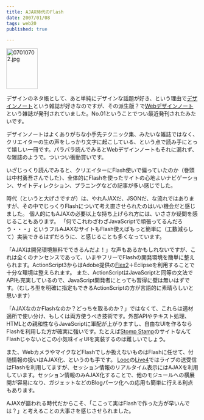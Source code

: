 ```yaml
---
title: AJAX時代のFlash
date: 2007/01/08
tags: web20
published: true

---
```


<a href="http://www.amazon.co.jp/gp/redirect.html?ie=UTF8&location=http%3A%2F%2Fwww.amazon.co.jp%2FSEIBUNDO-MOOK-Web%25E3%2583%2587%25E3%2582%25B6%25E3%2582%25A4%25E3%2583%25B3%25E3%2583%258E%25E3%2583%25BC%25E3%2583%2588-No-1-Web%25E3%2583%2587%25E3%2582%25B6%25E3%2582%25A4%25E3%2583%25B3%25E3%2583%258E%25E3%2583%25BC%25E3%2583%2588%25E7%25B7%25A8%25E9%259B%2586%25E9%2583%25A8%2Fdp%2F4416606133&tag=katsumatv-22&linkCode=ur2&camp=247&creative=1211"><img alt="07010702.jpg" src="http://blog.katsuma.tv/images/07010702.jpg" border="0" width="82" height="106" /></a>

デザインのネタ帳として、あと単純にデザインな話題が好き、という理由で<a href="http://www.amazon.co.jp/gp/redirect.html?ie=UTF8&location=http%3A%2F%2Fwww.amazon.co.jp%2F%25E3%2583%2587%25E3%2582%25B6%25E3%2582%25A4%25E3%2583%25B3%25E3%2583%258E%25E3%2583%25BC%25E3%2583%2588%25E2%2580%2595%25E3%2583%2587%25E3%2582%25B6%25E3%2582%25A4%25E3%2583%25B3%25E3%2581%25AE%25E3%2583%25A1%25E3%2582%25A4%25E3%2582%25AD%25E3%2583%25B3%25E3%2582%25B0%25E3%2583%259E%25E3%2582%25AC%25E3%2582%25B8%25E3%2583%25B3-No-6%2Fdp%2F441660601X&tag=katsumatv-22&linkCode=ur2&camp=247&creative=1211">デザインノート</a><img src="http://www.assoc-amazon.jp/e/ir?t=katsumatv-22&amp;l=ur2&amp;o=9" width="1" height="1" border="0" alt="" style="border:none !important; margin:0px !important;" />という雑誌が好きなのですが、その派生版？で<a href="http://www.amazon.co.jp/gp/redirect.html?ie=UTF8&location=http%3A%2F%2Fwww.amazon.co.jp%2FSEIBUNDO-MOOK-Web%25E3%2583%2587%25E3%2582%25B6%25E3%2582%25A4%25E3%2583%25B3%25E3%2583%258E%25E3%2583%25BC%25E3%2583%2588-No-1-Web%25E3%2583%2587%25E3%2582%25B6%25E3%2582%25A4%25E3%2583%25B3%25E3%2583%258E%25E3%2583%25BC%25E3%2583%2588%25E7%25B7%25A8%25E9%259B%2586%25E9%2583%25A8%2Fdp%2F4416606133&tag=katsumatv-22&linkCode=ur2&camp=247&creative=1211">Webデザインノート</a><img src="http://www.assoc-amazon.jp/e/ir?t=katsumatv-22&amp;l=ur2&amp;o=9" width="1" height="1" border="0" alt="" style="border:none !important; margin:0px !important;" />という雑誌が発刊されていました。No.01ということでつい最近発刊されたみたいです。

デザインノートはよくありがちな小手先テクニック集、みたいな雑誌ではなく、クリエイターの生の声をしっかり文字に起こしている、という点で読み手にとって嬉しい一冊です。パラパラ読んでみるとWebデザインノートもそれに漏れず、な雑誌のようで。ついつい衝動買いです。

いざじっくり読んでみると、クリエイターにFlash使いで偏っていたのか（巻頭は中村勇吾さんでした）、全体的にFlashを使ったサイトの心地よいナビゲーション、サイトディレクション、プラニングなどの記事が多い感じでした。



時代（というと大げさですが）は、やれAJAXだ、JSONだ、な流れではありますが、その中でじっくりFlashについて考え直させられたのはいい機会だと感じました。 個人的にもAJAXの必要以上な持ち上げられ方には、いささか疑問を感じることもあります。
「何でこれわざわざJavaScriptで頑張ってるんだろう・・・」というフルAJAXなサイトもFlash使えばもっと簡単に（工数減らして）実装できるはずだろうに、と感じることも多くなっています。

「AJAXは開発環境無料でできるんだよ！」な声もあるかもしれないですが、これは全くのナンセンスであって、いまやフリーでFlashの開発環境を簡単に整えられます。ActionScript3からはAdobe提供の<a href="http://www.adobe.com/jp/products/flex/">Flex2</a>＋Eclipseを利用することで十分な環境は整えられます。
また、ActionScriptはJavaScriptと同等の文法でAPIも充実しているので、JavaScript開発者にとっても習得に壁は無いはずです。（むしろ型を明確に指定もできるActionScriptの方が言語的に素晴らしいと思います）

「AJAXなのかFlashなのか？どっちを取るのか？」ではなくて、これらは適材適所で使い分け、もしくは両方使うべき技術です。外部APIやテキスト処理、HTMLとの親和性ならJavaScriptに軍配が上がりますし、自由なUIを作るならFlashを利用した方が確実に強いです。たとえば<a href="http://www.stompstamp.com/">Stomp Stamp</a>のサイトなんてFlashじゃないとこの小気味イィUIを実装するのは難しいでしょう。

また、WebカメラやマイクなどFlashでしか扱えないものはFlashに任せて、付随情報の扱いはAJAX化、というのも手です。
<a href="http://looc.jp/">Looc</a>の<a href="http://looc.jp/?m=pc&a=page_h_pr&c=live4">Live4</a>ではライブの送受信はFlashを利用してますが、セッション情報のリアルタイム表示にはAJAXを利用しています。セッション情報のみAJAX化することで、他のモジュールへの横展開が容易になり、ガジェットなどのBlogパーツ化への応用も簡単に行える利点もあります。

AJAXが謳われる時代だからこそ、「ここって実はFlashで作った方が早いんでは？」と考えることの大事さを感じさせられました。

